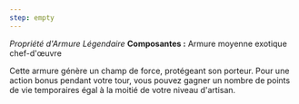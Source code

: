 ```yaml
---
step: empty
---
```

_Propriété d'Armure Légendaire_
__Composantes :__ Armure moyenne exotique chef-d'œuvre

Cette armure génère un champ de force, protégeant son porteur. Pour une action bonus pendant votre tour, vous pouvez gagner un nombre de points de vie temporaires égal à la moitié de votre niveau d'artisan.